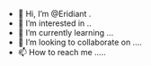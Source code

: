 - 👋 Hi, I’m @Eridiant .
- 👀 I’m interested in ..
- 🌱 I’m currently learning ...
- 💞️ I’m looking to collaborate on ....
- 📫 How to reach me .....

<!---
Eridiant/Eridiant is a ✨ special ✨ repository because its `README.md` (this file) appears on your GitHub profile.
You can click the Preview link to take a look at your changes.
--->
